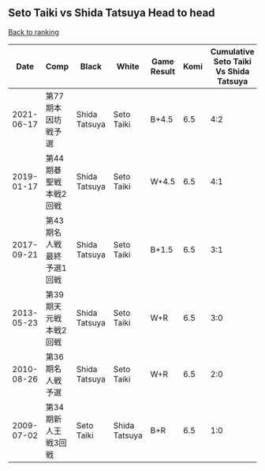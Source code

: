 ## Seto Taiki vs Shida Tatsuya Head to head

[Back to ranking](../../index.md)




| **Date** | **Comp** | **Black** | **White** | **Game Result** | **Komi** | **Cumulative Seto Taiki Vs Shida Tatsuya** | **Seto Taiki Streak** | **Shida Tatsuya Streak** | 
| --- | --- | --- | --- | --- | --- | --- | --- | --- |
| 2021-06-17 | 第77期本因坊戦予選 | Shida Tatsuya | Seto Taiki | B+4.5 | 6.5 | 4:2 | 0 | 1 | 
| 2019-01-17 | 第44期碁聖戦本戦2回戦 | Shida Tatsuya | Seto Taiki | W+4.5 | 6.5 | 4:1 | 1 | 0 | 
| 2017-09-21 | 第43期名人戦　最終予選1回戦 | Shida Tatsuya | Seto Taiki | B+1.5 | 6.5 | 3:1 | 0 | 1 | 
| 2013-05-23 | 第39期天元戦本戦2回戦 | Shida Tatsuya | Seto Taiki | W+R | 6.5 | 3:0 | 3 | 0 | 
| 2010-08-26 | 第36期名人戦予選 | Shida Tatsuya | Seto Taiki | W+R | 6.5 | 2:0 | 2 | 0 | 
| 2009-07-02 | 第34期新人王戦3回戦 | Seto Taiki | Shida Tatsuya | B+R | 6.5 | 1:0 | 1 | 0 |




